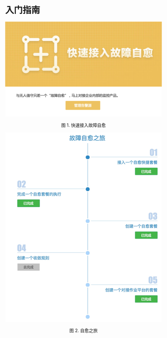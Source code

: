 # 入门指南

![Getting_started](media/Getting_started.png)
<center>图 1. 快速接入故障自愈</center>

![fta_trave](media/fta_travel.png)
<center>图 2. 自愈之旅</center>
